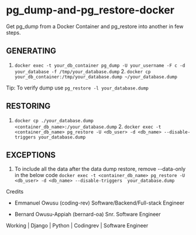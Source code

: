 # pg_dump-and-pg_restore-docker
Get pg_dump from a Docker Container and pg_restore into another in few steps.

## GENERATING
1. `⁠docker exec -t your_db_container pg_dump -U your_username -F c -d your_database -f /tmp/your_database.dump`
2.⁠ `⁠docker cp your_db_container:/tmp/your_database.dump ~/your_database.dump`

Tip: To verify dump use `pg_restore -l your_database.dump`

## RESTORING
1. `⁠docker cp ./your_database.dump <container_db_name>:/your_database.dump`
2.⁠ `⁠docker exec -t <container_db_name> pg_restore -U <db_user> -d <db_name> --disable-triggers your_database.dump`


## EXCEPTIONS
1. To include all the data after the data dump restore, remove --data-only in the below code
 `⁠docker exec -t <container_db_name> pg_restore -U <db_user> -d <db_name> --disable-triggers  your_database.dump`


Credits
- Emmanuel Owusu (coding-rev)
Software/Backend/Full-stack Engineer

- Bernard Owusu-Appiah (bernard-oa)
Snr. Software Engineer


Working | Django | Python | Codingrev | Software Engineer
